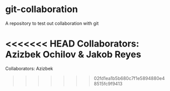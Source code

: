 # git-collaboration
A repository to test out collaboration with git

<<<<<<< HEAD
Collaborators: Azizbek Ochilov & Jakob Reyes
=======
Collaborators: Azizbek
>>>>>>> 02fd1ea1b5b680c7f1e5894880e48515fc9f9413
